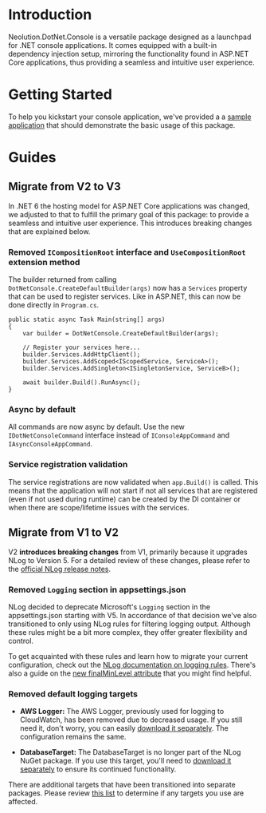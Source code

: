 # Introduction 

Neolution.DotNet.Console is a versatile package designed as a launchpad for .NET console applications. It comes equipped with a built-in dependency injection setup, mirroring the functionality found in ASP.NET Core applications, thus providing a seamless and intuitive user experience.

# Getting Started

To help you kickstart your console application, we've provided a a [sample application](/Neolution.DotNet.Console.SampleAsync/Program.cs) that should demonstrate the basic usage of this package.

# Guides

## Migrate from V2 to V3

In .NET 6 the hosting model for ASP.NET Core applications was changed, we adjusted to that to fulfill the primary goal of this package: to provide a seamless and intuitive user experience. This introduces breaking changes that are explained below.

### Removed `ICompositionRoot` interface and `UseCompositionRoot` extension method
The builder returned from calling `DotNetConsole.CreateDefaultBuilder(args)` now has a `Services` property that can be used to register services. Like in ASP.NET, this can now be done directly in `Program.cs`.

    public static async Task Main(string[] args)
    {
        var builder = DotNetConsole.CreateDefaultBuilder(args);

        // Register your services here...
        builder.Services.AddHttpClient();
        builder.Services.AddScoped<IScopedService, ServiceA>();
        builder.Services.AddSingleton<ISingletonService, ServiceB>();

        await builder.Build().RunAsync();
    }

### Async by default
All commands are now async by default. Use the new `IDotNetConsoleCommand` interface instead of `IConsoleAppCommand` and `IAsyncConsoleAppCommand`.

### Service registration validation
The service registrations are now validated when `app.Build()` is called. This means that the application will not start if not all services that are registered (even if not used during runtime) can be created by the DI container or when there are scope/lifetime issues with the services.

## Migrate from V1 to V2

V2 **introduces breaking changes** from V1, primarily because it upgrades NLog to Version 5. For a detailed review of these changes, please refer to the [official NLog release notes](https://nlog-project.org/2021/08/25/nlog-5-0-preview1-ready.html).

### Removed `Logging` section in appsettings.json

NLog decided to deprecate Microsoft's `Logging` section in the appsettings.json starting with V5. In accordance of that decision we've also transitioned to only using NLog rules for filtering logging output. Although these rules might be a bit more complex, they offer greater flexibility and control. 

To get acquainted with these rules and learn how to migrate your current configuration, check out the [NLog documentation on logging rules](https://github.com/NLog/NLog/wiki/Configuration-file#rules). There's also a guide on the [new finalMinLevel attribute](https://github.com/NLog/NLog/wiki/Logging-Rules-FinalMinLevel) that you might find helpful.

### Removed default logging targets

- **AWS Logger:** The AWS Logger, previously used for logging to CloudWatch, has been removed due to decreased usage. If you still need it, don't worry, you can easily [download it separately](https://www.nuget.org/packages/AWS.Logger.NLog). The configuration remains the same.

- **DatabaseTarget:** The DatabaseTarget is no longer part of the NLog NuGet package. If you use this target, you'll need to [download it separately](https://www.nuget.org/packages/NLog.Database) to ensure its continued functionality.

There are additional targets that have been transitioned into separate packages. Please review [this list](https://nlog-project.org/2021/08/25/nlog-5-0-preview1-ready.html#nlog-targets-extracted-into-their-own-nuget-packages) to determine if any targets you use are affected.
